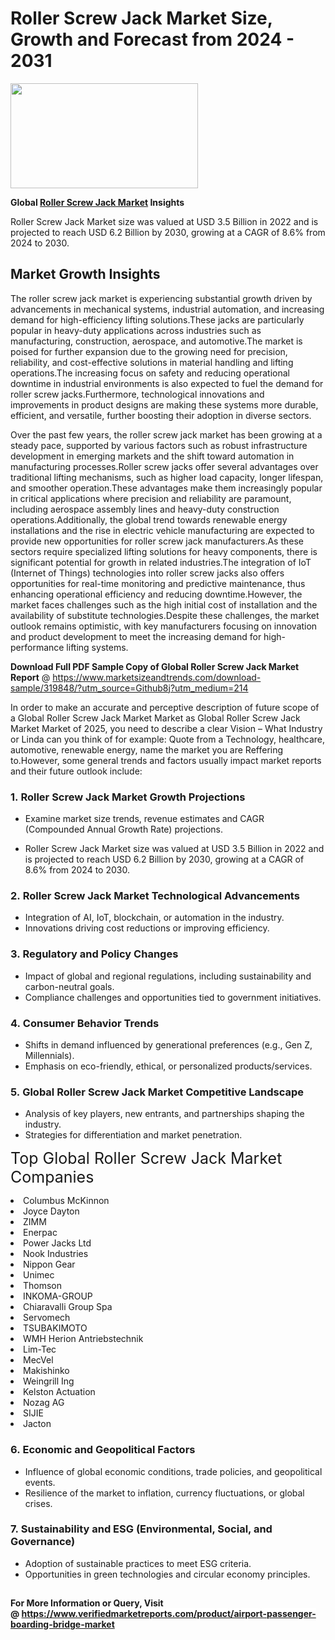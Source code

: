 <H1>Roller Screw Jack Market Size, Growth and Forecast from 2024 - 2031</H1><img class="aligncenter size-medium wp-image-584254" src="https://thirdeyenews.in/wp-content/uploads/2024/09/Global-Market-Research-300x168.jpeg" alt="" width="300" height="168" /><p><strong>Global&nbsp;<a href="https://www.marketsizeandtrends.com/download-sample/319848/?utm_source=Github8j?utm_medium=214">Roller Screw Jack Market</a> Insights</strong></p><p>Roller Screw Jack Market size was valued at USD 3.5 Billion in 2022 and is projected to reach USD 6.2 Billion by 2030, growing at a CAGR of 8.6% from 2024 to 2030.</p><p><h2>Market Growth Insights</h2> <p>The roller screw jack market is experiencing substantial growth driven by advancements in mechanical systems, industrial automation, and increasing demand for high-efficiency lifting solutions.These jacks are particularly popular in heavy-duty applications across industries such as manufacturing, construction, aerospace, and automotive.The market is poised for further expansion due to the growing need for precision, reliability, and cost-effective solutions in material handling and lifting operations.The increasing focus on safety and reducing operational downtime in industrial environments is also expected to fuel the demand for roller screw jacks.Furthermore, technological innovations and improvements in product designs are making these systems more durable, efficient, and versatile, further boosting their adoption in diverse sectors.</p> <p>Over the past few years, the roller screw jack market has been growing at a steady pace, supported by various factors such as robust infrastructure development in emerging markets and the shift toward automation in manufacturing processes.Roller screw jacks offer several advantages over traditional lifting mechanisms, such as higher load capacity, longer lifespan, and smoother operation.These advantages make them increasingly popular in critical applications where precision and reliability are paramount, including aerospace assembly lines and heavy-duty construction operations.Additionally, the global trend towards renewable energy installations and the rise in electric vehicle manufacturing are expected to provide new opportunities for roller screw jack manufacturers.As these sectors require specialized lifting solutions for heavy components, there is significant potential for growth in related industries.The integration of IoT (Internet of Things) technologies into roller screw jacks also offers opportunities for real-time monitoring and predictive maintenance, thus enhancing operational efficiency and reducing downtime.However, the market faces challenges such as the high initial cost of installation and the availability of substitute technologies.Despite these challenges, the market outlook remains optimistic, with key manufacturers focusing on innovation and product development to meet the increasing demand for high-performance lifting systems.</p> <p><span class=""><strong>Download Full PDF Sample Copy of Global Roller Screw Jack Market Report</strong> @ <a href="https://www.marketsizeandtrends.com/download-sample/319848/?utm_source=Github8j?utm_medium=214" target="_blank">https://www.marketsizeandtrends.com/download-sample/319848/?utm_source=Github8j?utm_medium=214</a></span></p><p>In order to make an accurate and perceptive description of future scope of a Global&nbsp;Roller Screw Jack Market Market as Global&nbsp;Roller Screw Jack Market Market of 2025, you need to describe a clear Vision &ndash; What Industry or Linda can you think of for example: Quote from a Technology, healthcare, automotive, renewable energy, name the market you are Reffering to.However, some general trends and factors usually impact market reports and their future outlook include:</p><h3>1.&nbsp;<strong>Roller Screw Jack Market Growth Projections</strong></h3><ul><li>Examine market size trends, revenue estimates and CAGR (Compounded Annual Growth Rate) projections.</li><li><p>Roller Screw Jack Market size was valued at USD 3.5 Billion in 2022 and is projected to reach USD 6.2 Billion by 2030, growing at a CAGR of 8.6% from 2024 to 2030.</p></li></ul><h3>2.&nbsp;<strong>Roller Screw Jack Market Technological Advancements</strong></h3><ul><li>Integration of AI, IoT, blockchain, or automation in the industry.</li><li>Innovations driving cost reductions or improving efficiency.</li></ul><h3>3.&nbsp;<strong>Regulatory and Policy Changes</strong></h3><ul><li>Impact of global and regional regulations, including sustainability and carbon-neutral goals.</li><li>Compliance challenges and opportunities tied to government initiatives.</li></ul><h3>4.&nbsp;<strong>Consumer Behavior Trends</strong></h3><ul><li>Shifts in demand influenced by generational preferences (e.g., Gen Z, Millennials).</li><li>Emphasis on eco-friendly, ethical, or personalized products/services.</li></ul><h3>5.&nbsp;<strong>Global Roller Screw Jack Market Competitive Landscape</strong></h3><ul><li>Analysis of key players, new entrants, and partnerships shaping the industry.</li><li>Strategies for differentiation and market penetration.</li></ul><p data-pm-slice="1 1 []"><span style="color: inherit; font-family: inherit; font-size: 25px;">Top Global Roller Screw Jack Market Companies</span></p><div class="" data-test-id=""><p><li>Columbus McKinnon</li><li> Joyce Dayton</li><li> ZIMM</li><li> Enerpac</li><li> Power Jacks Ltd</li><li> Nook Industries</li><li> Nippon Gear</li><li> Unimec</li><li> Thomson</li><li> INKOMA-GROUP</li><li> Chiaravalli Group Spa</li><li> Servomech</li><li> TSUBAKIMOTO</li><li> WMH Herion Antriebstechnik</li><li> Lim-Tec</li><li> MecVel</li><li> Makishinko</li><li> Weingrill Ing</li><li> Kelston Actuation</li><li> Nozag AG</li><li> SIJIE</li><li> Jacton</li></p></div><h3>6.&nbsp;<strong>Economic and Geopolitical Factors</strong></h3><ul><li>Influence of global economic conditions, trade policies, and geopolitical events.</li><li>Resilience of the market to inflation, currency fluctuations, or global crises.</li></ul><h3>7.&nbsp;<strong>Sustainability and ESG (Environmental, Social, and Governance)</strong></h3><ul><li>Adoption of sustainable practices to meet ESG criteria.</li><li>Opportunities in green technologies and circular economy principles.</li></ul><h2><strong style="font-size: 14px;">For More Information or Query, Visit @&nbsp;</strong><a style="background-color: #ffffff; font-size: 14px;" href="https://www.marketsizeandtrends.com/report/roller-screw-jack-market/" target="_blank">https://www.verifiedmarketreports.com/product/airport-passenger-boarding-bridge-market</a></h2>